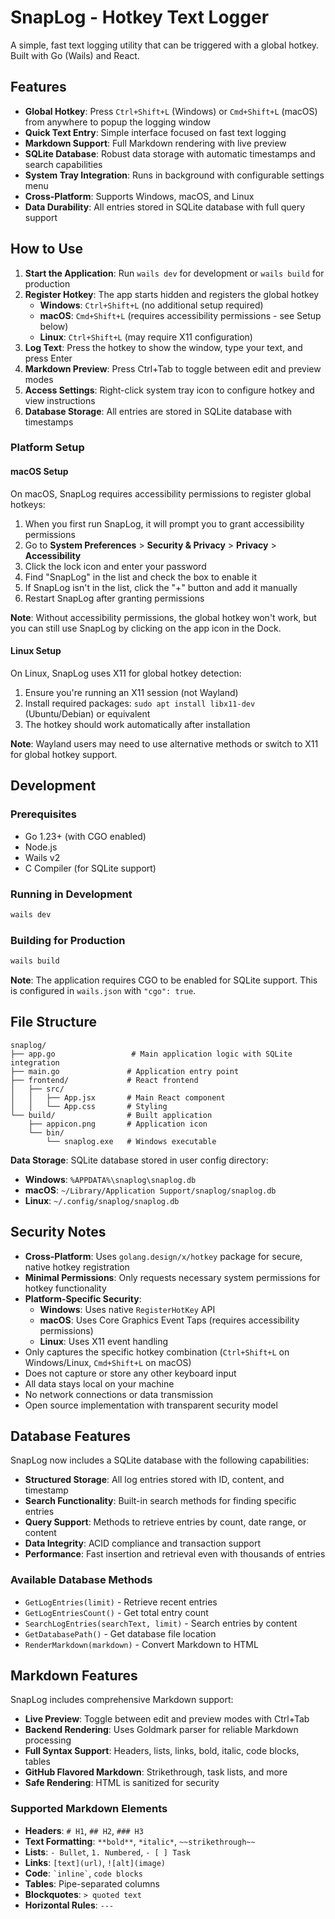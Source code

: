 # SnapLog - Hotkey Text Logger

A simple, fast text logging utility that can be triggered with a global hotkey. Built with Go (Wails) and React.

## Features

- **Global Hotkey**: Press `Ctrl+Shift+L` (Windows) or `Cmd+Shift+L` (macOS) from anywhere to popup the logging window
- **Quick Text Entry**: Simple interface focused on fast text logging
- **Markdown Support**: Full Markdown rendering with live preview
- **SQLite Database**: Robust data storage with automatic timestamps and search capabilities
- **System Tray Integration**: Runs in background with configurable settings menu
- **Cross-Platform**: Supports Windows, macOS, and Linux
- **Data Durability**: All entries stored in SQLite database with full query support

## How to Use

1. **Start the Application**: Run `wails dev` for development or `wails build` for production
2. **Register Hotkey**: The app starts hidden and registers the global hotkey
   - **Windows**: `Ctrl+Shift+L` (no additional setup required)
   - **macOS**: `Cmd+Shift+L` (requires accessibility permissions - see Setup below)
   - **Linux**: `Ctrl+Shift+L` (may require X11 configuration)
3. **Log Text**: Press the hotkey to show the window, type your text, and press Enter
4. **Markdown Preview**: Press Ctrl+Tab to toggle between edit and preview modes
5. **Access Settings**: Right-click system tray icon to configure hotkey and view instructions
6. **Database Storage**: All entries are stored in SQLite database with timestamps

### Platform Setup

#### macOS Setup
On macOS, SnapLog requires accessibility permissions to register global hotkeys:

1. When you first run SnapLog, it will prompt you to grant accessibility permissions
2. Go to **System Preferences** > **Security & Privacy** > **Privacy** > **Accessibility**
3. Click the lock icon and enter your password
4. Find "SnapLog" in the list and check the box to enable it
5. If SnapLog isn't in the list, click the "+" button and add it manually
6. Restart SnapLog after granting permissions

**Note**: Without accessibility permissions, the global hotkey won't work, but you can still use SnapLog by clicking on the app icon in the Dock.

#### Linux Setup
On Linux, SnapLog uses X11 for global hotkey detection:

1. Ensure you're running an X11 session (not Wayland)
2. Install required packages: `sudo apt install libx11-dev` (Ubuntu/Debian) or equivalent
3. The hotkey should work automatically after installation

**Note**: Wayland users may need to use alternative methods or switch to X11 for global hotkey support.

## Development

### Prerequisites
- Go 1.23+ (with CGO enabled)
- Node.js
- Wails v2
- C Compiler (for SQLite support)

### Running in Development
```bash
wails dev
```

### Building for Production
```bash
wails build
```

**Note**: The application requires CGO to be enabled for SQLite support. This is configured in `wails.json` with `"cgo": true`.

## File Structure

```
snaplog/
├── app.go                 # Main application logic with SQLite integration
├── main.go               # Application entry point
├── frontend/             # React frontend
│   ├── src/
│   │   ├── App.jsx       # Main React component
│   │   └── App.css       # Styling
└── build/                # Built application
    ├── appicon.png       # Application icon
    └── bin/
        └── snaplog.exe   # Windows executable
```

**Data Storage**: SQLite database stored in user config directory:
- **Windows**: `%APPDATA%\snaplog\snaplog.db`
- **macOS**: `~/Library/Application Support/snaplog/snaplog.db`
- **Linux**: `~/.config/snaplog/snaplog.db`

## Security Notes

- **Cross-Platform**: Uses `golang.design/x/hotkey` package for secure, native hotkey registration
- **Minimal Permissions**: Only requests necessary system permissions for hotkey functionality
- **Platform-Specific Security**:
  - **Windows**: Uses native `RegisterHotKey` API
  - **macOS**: Uses Core Graphics Event Taps (requires accessibility permissions)
  - **Linux**: Uses X11 event handling
- Only captures the specific hotkey combination (`Ctrl+Shift+L` on Windows/Linux, `Cmd+Shift+L` on macOS)
- Does not capture or store any other keyboard input
- All data stays local on your machine
- No network connections or data transmission
- Open source implementation with transparent security model

## Database Features

SnapLog now includes a SQLite database with the following capabilities:

- **Structured Storage**: All log entries stored with ID, content, and timestamp
- **Search Functionality**: Built-in search methods for finding specific entries
- **Query Support**: Methods to retrieve entries by count, date range, or content
- **Data Integrity**: ACID compliance and transaction support
- **Performance**: Fast insertion and retrieval even with thousands of entries

### Available Database Methods

- `GetLogEntries(limit)` - Retrieve recent entries
- `GetLogEntriesCount()` - Get total entry count
- `SearchLogEntries(searchText, limit)` - Search entries by content
- `GetDatabasePath()` - Get database file location
- `RenderMarkdown(markdown)` - Convert Markdown to HTML

## Markdown Features

SnapLog includes comprehensive Markdown support:

- **Live Preview**: Toggle between edit and preview modes with Ctrl+Tab
- **Backend Rendering**: Uses Goldmark parser for reliable Markdown processing
- **Full Syntax Support**: Headers, lists, links, bold, italic, code blocks, tables
- **GitHub Flavored Markdown**: Strikethrough, task lists, and more
- **Safe Rendering**: HTML is sanitized for security

### Supported Markdown Elements

- **Headers**: `# H1`, `## H2`, `### H3`
- **Text Formatting**: `**bold**`, `*italic*`, `~~strikethrough~~`
- **Lists**: `- Bullet`, `1. Numbered`, `- [ ] Task`
- **Links**: `[text](url)`, `![alt](image)`
- **Code**: `` `inline` ``, ``` code blocks ```
- **Tables**: Pipe-separated columns
- **Blockquotes**: `> quoted text`
- **Horizontal Rules**: `---`
